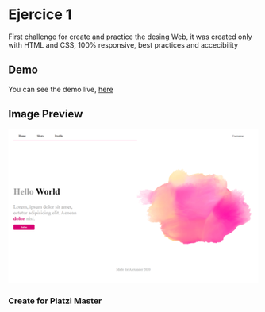 # Ejercice 1

First challenge for create and practice the desing Web, it was created only with HTML and CSS, 100% responsive, best practices and accecibility

## Demo

You can see the demo live, [here](https://darkmefisto9.github.io/ejercice1/)

## Image Preview

![Image](preview.png)

### Create for Platzi Master